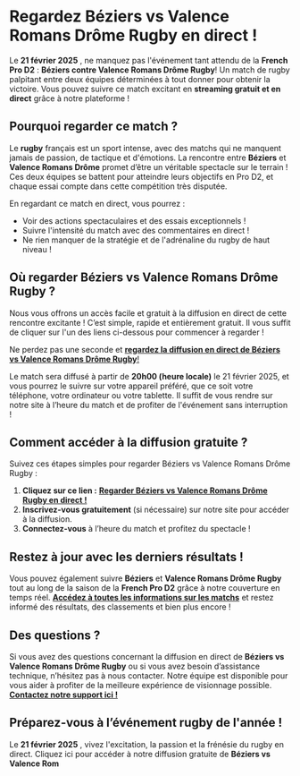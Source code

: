 # Regardez Béziers vs Valence Romans Drôme Rugby en direct !

Le **21 février 2025** , ne manquez pas l'événement tant attendu de la **French Pro D2** : **Béziers contre Valence Romans Drôme Rugby**! Un match de rugby palpitant entre deux équipes déterminées à tout donner pour obtenir la victoire. Vous pouvez suivre ce match excitant en **streaming gratuit et en direct** grâce à notre plateforme !

## Pourquoi regarder ce match ?

Le **rugby** français est un sport intense, avec des matchs qui ne manquent jamais de passion, de tactique et d'émotions. La rencontre entre **Béziers** et **Valence Romans Drôme** promet d’être un véritable spectacle sur le terrain ! Ces deux équipes se battent pour atteindre leurs objectifs en Pro D2, et chaque essai compte dans cette compétition très disputée.

En regardant ce match en direct, vous pourrez :

- Voir des actions spectaculaires et des essais exceptionnels !
- Suivre l'intensité du match avec des commentaires en direct !
- Ne rien manquer de la stratégie et de l'adrénaline du rugby de haut niveau !

## Où regarder Béziers vs Valence Romans Drôme Rugby ?

Nous vous offrons un accès facile et gratuit à la diffusion en direct de cette rencontre excitante ! C’est simple, rapide et entièrement gratuit. Il vous suffit de cliquer sur l'un des liens ci-dessous pour commencer à regarder !

Ne perdez pas une seconde et [**regardez la diffusion en direct de Béziers vs Valence Romans Drôme Rugby**!](https://tinyurl.com/livestreamfreeo?st=B%C3%A9ziers+vs+Valence+Romans+Dr%C3%B4me+Rugby&si=gh)

Le match sera diffusé à partir de **20h00 (heure locale)** le 21 février 2025, et vous pourrez le suivre sur votre appareil préféré, que ce soit votre téléphone, votre ordinateur ou votre tablette. Il suffit de vous rendre sur notre site à l’heure du match et de profiter de l'événement sans interruption !

## Comment accéder à la diffusion gratuite ?

Suivez ces étapes simples pour regarder Béziers vs Valence Romans Drôme Rugby :

1. **Cliquez sur ce lien :** [**Regarder Béziers vs Valence Romans Drôme Rugby en direct !**](https://tinyurl.com/livestreamfreeo?st=B%C3%A9ziers+vs+Valence+Romans+Dr%C3%B4me+Rugby&si=gh)
2. **Inscrivez-vous gratuitement** (si nécessaire) sur notre site pour accéder à la diffusion.
3. **Connectez-vous** à l’heure du match et profitez du spectacle !

## Restez à jour avec les derniers résultats !

Vous pouvez également suivre **Béziers** et **Valence Romans Drôme Rugby** tout au long de la saison de la **French Pro D2** grâce à notre couverture en temps réel. [**Accédez à toutes les informations sur les matchs**](https://tinyurl.com/livestreamfreeo?st=B%C3%A9ziers+vs+Valence+Romans+Dr%C3%B4me+Rugby&si=gh) et restez informé des résultats, des classements et bien plus encore !

## Des questions ?

Si vous avez des questions concernant la diffusion en direct de **Béziers vs Valence Romans Drôme Rugby** ou si vous avez besoin d’assistance technique, n’hésitez pas à nous contacter. Notre équipe est disponible pour vous aider à profiter de la meilleure expérience de visionnage possible. [**Contactez notre support ici !**](https://tinyurl.com/livestreamfreeo?st=B%C3%A9ziers+vs+Valence+Romans+Dr%C3%B4me+Rugby&si=gh)

## Préparez-vous à l’événement rugby de l'année !

Le **21 février 2025** , vivez l'excitation, la passion et la frénésie du rugby en direct. Cliquez ici pour accéder à notre diffusion gratuite de **Béziers vs Valence Rom**
